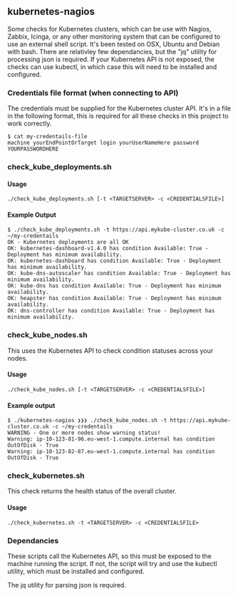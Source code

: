 ## kubernetes-nagios

Some checks for Kubernetes clusters, which can be use with Nagios, Zabbix, Icinga, or any other
monitoring system that can be configured to use an external shell script.
It's been tested on OSX, Ubuntu and Debian with bash. There are relativley few dependancies, but
the "jq" utility for processing json is required. If your Kubernetes API is not exposed, the checks
can use kubectl, in which case this will need to be installed and configured.

### Credentials file format (when connecting to API)

The credentials must be supplied for the Kubernetes cluster API. It's in a file in the following format, 
this is required for all these checks in this project to work correctly.
```
$ cat my-credentails-file
machine yourEndPointOrTarget login yourUserNameHere password YOURPASSWORDHERE
```

### check_kube_deployments.sh

#### Usage
```
./check_kube_deployments.sh [-t <TARGETSERVER> -c <CREDENTIALSFILE>]
```

#### Example Output
```
$ ./check_kube_deployments.sh -t https://api.mykube-cluster.co.uk -c ~/my-credentails
OK - Kubernetes deployments are all OK
OK: kubernetes-dashboard-v1.4.0 has condition Available: True - Deployment has minimum availability.
OK: kubernetes-dashboard has condition Available: True - Deployment has minimum availability.
OK: kube-dns-autoscaler has condition Available: True - Deployment has minimum availability.
OK: kube-dns has condition Available: True - Deployment has minimum availability.
OK: heapster has condition Available: True - Deployment has minimum availability.
OK: dns-controller has condition Available: True - Deployment has minimum availability.
```

### check_kube_nodes.sh

This uses the Kubernetes API to check condition statuses across your nodes.

#### Usage
```
./check_kube_nodes.sh [-t <TARGETSERVER> -c <CREDENTIALSFILE>]
```
#### Example output
```
$ ./kubernetes-nagios ❯❯❯ ./check_kube_nodes.sh -t https://api.mykube-cluster.co.uk -c ~/my-credentails
WARNING - One or more nodes show warning status!
Warning: ip-10-123-81-96.eu-west-1.compute.internal has condition OutOfDisk - True
Warning: ip-10-123-82-87.eu-west-1.compute.internal has condition OutOfDisk - True
```

### check_kubernetes.sh

This check returns the health status of the overall cluster.

#### Usage
```
./check_kubernetes.sh -t <TARGETSERVER> -c <CREDENTIALSFILE>
```

### Dependancies

These scripts call the Kubernetes API, so this must be exposed to the machine running the script.
If not, the script will try and use the kubectl utility, which must be installed and configured.

The jq utility for parsing json is required.

